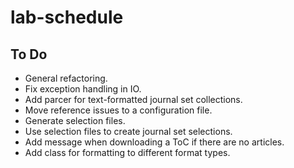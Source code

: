 # lab-schedule

## To Do

* General refactoring.
* Fix exception handling in IO.
* Add parcer for text-formatted journal set collections.
* Move reference issues to a configuration file.
* Generate selection files.
* Use selection files to create journal set selections.
* Add message when downloading a ToC if there are no articles.
* Add class for formatting to different format types.
